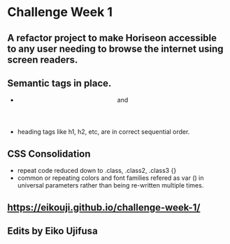 # Challenge Week 1

## A refactor project to make Horiseon accessible to any user needing to browse the internet using screen readers.

## Semantic tags in place.
  * <header> and <footer>
  * heading tags like h1, h2, etc, are in correct sequential order.
  
## CSS Consolidation
  * repeat code reduced down to .class, .class2, .class3 {}
  * common or repeating colors and font families refered as var () in universal parameters rather than being re-written multiple times.
  

## https://eikouji.github.io/challenge-week-1/

## Edits by Eiko Ujifusa
